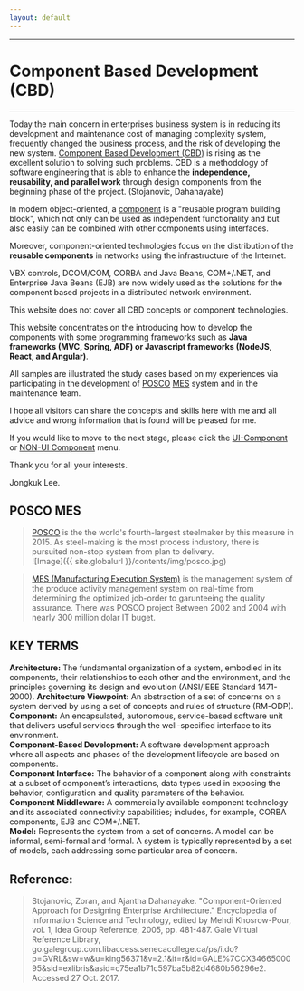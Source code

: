 ```yaml
---
layout: default
---
```

---
# Component Based Development (CBD)
---
Today the main concern in enterprises business system is in reducing its development and maintenance cost of managing complexity system, frequently changed the business process, and the risk of developing the new system. [Component Based Development (CBD)](http://) is rising as the excellent solution to solving such problems. CBD is a methodology of software engineering that is able to enhance the **independence, reusability, and parallel work** through design components from the beginning phase of the project. (Stojanovic, Dahanayake)<br />

In modern object-oriented, a [component](http://) is a "reusable program building block", which not only can be used as independent functionality and but also easily can be combined with other components using interfaces.<br />

Moreover, component-oriented technologies focus on the distribution of the **reusable components** in networks using the infrastructure of the Internet.<br />

VBX controls, DCOM/COM, CORBA and Java Beans, COM+/.NET, and Enterprise Java Beans (EJB) are now widely used as the solutions for the component based projects in a distributed network environment.<br />

This website does not cover all CBD concepts or component technologies.<br />

This website concentrates on the introducing how to develop the components with some programming frameworks such as **Java frameworks (MVC, Spring, ADF) or Javascript frameworks (NodeJS, React, and Angular)**.<br />

All samples are illustrated the study cases based on my experiences via participating in the development of [POSCO](http://) [MES](http://) system and in the maintenance team.<br />

I hope all visitors can share the concepts and skills here with me and all advice and wrong information that is found will be pleased for me.<br />

If you would like to move to the next stage, please click the [UI-Component](/CBDProject/contents/uicomponent) or [NON-UI Component](/CBDProject/contents/nonuicomponent) menu.<br />

Thank you for all your interests.<br />

Jongkuk Lee.<br />

## POSCO MES ##

>[POSCO]() is the the world's fourth-largest steelmaker by this measure in 2015. As steel-making is the most process industory, there is pursuited non-stop system from plan to delivery.<br />
![Image]({{ site.globalurl }}/contents/img/posco.jpg)

>[MES (Manufacturing Execution System)]() is the management system of the produce activity management system on real-time from determining the optimized job-order to garunteeing the quality assurance.
There was POSCO project Between 2002 and 2004 with nearly 300 million dolar IT buget.<br />

## KEY TERMS ##
**Architecture:** The fundamental organization of a system, embodied in its components, their relationships to each other and the environment, and the principles governing its design and evolution (ANSI/IEEE Standard 1471-2000).
**Architecture Viewpoint:** An abstraction of a set of concerns on a system derived by using a set of concepts and rules of structure (RM-ODP).<br />
**Component:** An encapsulated, autonomous, service-based software unit that delivers useful services through the well-specified interface to its environment.<br />
**Component-Based Development:** A software development approach where all aspects and phases of the development lifecycle are based on components.<br />
**Component Interface:** The behavior of a component along with constraints at a subset of component’s interactions, data types used in exposing the behavior, configuration and quality parameters of the behavior.<br />
**Component Middleware:** A commercially available component technology and its associated connectivity capabilities; includes, for example, CORBA components, EJB and COM+/.NET.<br />
**Model:** Represents the system from a set of concerns. A model can be informal, semi-formal and formal. A system is typically represented by a set of models, each addressing some particular area of concern.<br />

## Reference: ##
>Stojanovic, Zoran, and Ajantha Dahanayake. "Component-Oriented Approach for Designing Enterprise Architecture." Encyclopedia of Information Science and Technology, edited by Mehdi Khosrow-Pour, vol. 1, Idea Group Reference, 2005, pp. 481-487. Gale Virtual Reference Library, go.galegroup.com.libaccess.senecacollege.ca/ps/i.do?p=GVRL&sw=w&u=king56371&v=2.1&it=r&id=GALE%7CCX3466500095&sid=exlibris&asid=c75ea1b71c597ba5b82d4680b56296e2. Accessed 27 Oct. 2017.